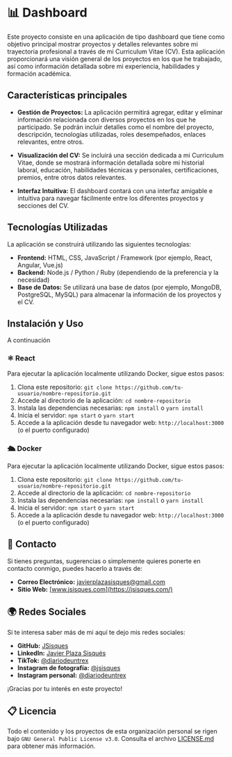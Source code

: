# 📊 Dashboard

Este proyecto consiste en una aplicación de tipo dashboard que tiene como objetivo principal mostrar proyectos y detalles relevantes sobre mi trayectoria profesional a través de mi Curriculum Vitae (CV). Esta aplicación proporcionará una visión general de los proyectos en los que he trabajado, así como información detallada sobre mi experiencia, habilidades y formación académica.

## Características principales

- **Gestión de Proyectos:** La aplicación permitirá agregar, editar y eliminar información relacionada con diversos proyectos en los que he participado. Se podrán incluir detalles como el nombre del proyecto, descripción, tecnologías utilizadas, roles desempeñados, enlaces relevantes, entre otros.

- **Visualización del CV:** Se incluirá una sección dedicada a mi Curriculum Vitae, donde se mostrará información detallada sobre mi historial laboral, educación, habilidades técnicas y personales, certificaciones, premios, entre otros datos relevantes.

- **Interfaz Intuitiva:** El dashboard contará con una interfaz amigable e intuitiva para navegar fácilmente entre los diferentes proyectos y secciones del CV.

## Tecnologías Utilizadas

La aplicación se construirá utilizando las siguientes tecnologías:

- **Frontend:** HTML, CSS, JavaScript / Framework (por ejemplo, React, Angular, Vue.js)
- **Backend:** Node.js / Python / Ruby (dependiendo de la preferencia y la necesidad)
- **Base de Datos:** Se utilizará una base de datos (por ejemplo, MongoDB, PostgreSQL, MySQL) para almacenar la información de los proyectos y el CV.

## Instalación y Uso

A continuación

### ⚛ React

Para ejecutar la aplicación localmente utilizando Docker, sigue estos pasos:

1. Clona este repositorio: `git clone https://github.com/tu-usuario/nombre-repositorio.git`
2. Accede al directorio de la aplicación: `cd nombre-repositorio`
3. Instala las dependencias necesarias: `npm install` o `yarn install`
4. Inicia el servidor: `npm start` o `yarn start`
5. Accede a la aplicación desde tu navegador web: `http://localhost:3000` (o el puerto configurado)

### 🛳 Docker

Para ejecutar la aplicación localmente utilizando Docker, sigue estos pasos:

1. Clona este repositorio: `git clone https://github.com/tu-usuario/nombre-repositorio.git`
2. Accede al directorio de la aplicación: `cd nombre-repositorio`
3. Instala las dependencias necesarias: `npm install` o `yarn install`
4. Inicia el servidor: `npm start` o `yarn start`
5. Accede a la aplicación desde tu navegador web: `http://localhost:3000` (o el puerto configurado)

## 📱 Contacto

Si tienes preguntas, sugerencias o simplemente quieres ponerte en contacto conmigo, puedes hacerlo a través de:

- **Correo Electrónico:** [javierplazasisques@gmail.com](javierplazasisques@gmail.com)
- **Sitio Web:** [www.jsisques.com](https://jsisques.com/)

## 🌍 Redes Sociales

Si te interesa saber más de mi aquí te dejo mis redes sociales:

- **GitHub:** [JSisques](https://github.com/JSisques)
- **LinkedIn:** [Javier Plaza Sisqués](https://www.linkedin.com/in/javier-plaza-sisqu%C3%A9s-b79367172/)
- **TikTok:** [@diariodeuntrex](https://www.tiktok.com/@diariodeuntrex)
- **Instagram de fotografía:** [@jsisques](https://www.instagram.com/jsisques/)
- **Instagram personal:** [@diariodeuntrex](https://www.instagram.com/diariodeuntrex/)

¡Gracias por tu interés en este proyecto!

## 📋 Licencia

Todo el contenido y los proyectos de esta organización personal se rigen bajo `GNU General Public License v3.0`. Consulta el archivo [LICENSE.md](https://github.com/JSisquesDev/Dashboard/blob/main/LICENSE) para obtener más información.
